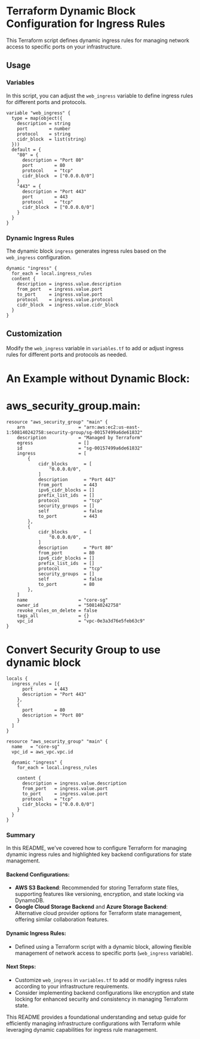 # Terraform Dynamic Block Configuration for Ingress Rules

This Terraform script defines dynamic ingress rules for managing network access to specific ports on your infrastructure.


## Usage

### Variables

In this script, you can adjust the `web_ingress` variable to define ingress rules for different ports and protocols.

```hcl
variable "web_ingress" {
  type = map(object({
    description = string
    port        = number
    protocol    = string
    cidr_block  = list(string)
  }))
  default = {
    "80" = {
      description = "Port 80"
      port        = 80
      protocol    = "tcp"
      cidr_block  = ["0.0.0.0/0"]
    }
    "443" = {
      description = "Port 443"
      port        = 443
      protocol    = "tcp"
      cidr_block  = ["0.0.0.0/0"]
    }
  }
}
```

### Dynamic Ingress Rules
The dynamic block `ingress` generates ingress rules based on the `web_ingress` configuration.

```hcl
dynamic "ingress" {
  for_each = local.ingress_rules
  content {
    description = ingress.value.description
    from_port   = ingress.value.port
    to_port     = ingress.value.port
    protocol    = ingress.value.protocol
    cidr_block  = ingress.value.cidr_block
  }
}
```

## Customization
Modify the `web_ingress` variable in `variables.tf` to add or adjust ingress rules for different ports and protocols as needed.

# An Example without Dynamic Block:

# aws_security_group.main:
```
resource "aws_security_group" "main" {
    arn                    = "arn:aws:ec2:us-east-1:508140242758:security-group/sg-00157499a6de61832"
    description            = "Managed by Terraform"
    egress                 = []
    id                     = "sg-00157499a6de61832"
    ingress                = [
        {
            cidr_blocks      = [
                "0.0.0.0/0",
            ]
            description      = "Port 443"
            from_port        = 443
            ipv6_cidr_blocks = []
            prefix_list_ids  = []
            protocol         = "tcp"
            security_groups  = []
            self             = false
            to_port          = 443
        },
        {
            cidr_blocks      = [
                "0.0.0.0/0",
            ]
            description      = "Port 80"
            from_port        = 80
            ipv6_cidr_blocks = []
            prefix_list_ids  = []
            protocol         = "tcp"
            security_groups  = []
            self             = false
            to_port          = 80
        },
    ]
    name                   = "core-sg"
    owner_id               = "508140242758"
    revoke_rules_on_delete = false
    tags_all               = {}
    vpc_id                 = "vpc-0e3a3d76e5feb63c9"
}
```
# Convert Security Group to use dynamic block
```
locals {
  ingress_rules = [{
      port        = 443
      description = "Port 443"
    },
    {
      port        = 80
      description = "Port 80"
    }
  ]
}

resource "aws_security_group" "main" {
  name   = "core-sg"
  vpc_id = aws_vpc.vpc.id

  dynamic "ingress" {
    for_each = local.ingress_rules

    content {
      description = ingress.value.description
      from_port   = ingress.value.port
      to_port     = ingress.value.port
      protocol    = "tcp"
      cidr_blocks = ["0.0.0.0/0"]
    }
  }
}
```

### Summary
In this README, we've covered how to configure Terraform for managing dynamic ingress rules and highlighted key backend configurations for state management.

#### Backend Configurations:
- **AWS S3 Backend**: Recommended for storing Terraform state files, supporting features like versioning, encryption, and state locking via DynamoDB.
- **Google Cloud Storage Backend** and **Azure Storage Backend**: Alternative cloud provider options for Terraform state management, offering similar collaboration features.

#### Dynamic Ingress Rules:
- Defined using a Terraform script with a dynamic block, allowing flexible management of network access to specific ports (`web_ingress` variable).

#### Next Steps:
- Customize `web_ingress` in `variables.tf` to add or modify ingress rules according to your infrastructure requirements.
- Consider implementing backend configurations like encryption and state locking for enhanced security and consistency in managing Terraform state.

This README provides a foundational understanding and setup guide for efficiently managing infrastructure configurations with Terraform while leveraging dynamic capabilities for ingress rule management. 
